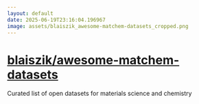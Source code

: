 ```yaml
---
layout: default
date: 2025-06-19T23:16:04.196967
image: assets/blaiszik_awesome-matchem-datasets_cropped.png
---
```


# [blaiszik/awesome-matchem-datasets](https://github.com/blaiszik/awesome-matchem-datasets)

Curated list of open datasets for materials science and chemistry
